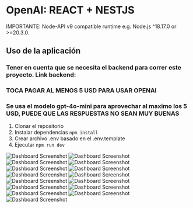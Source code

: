 # OpenAI: REACT + NESTJS
IMPORTANTE: Node-API v9 compatible runtime e.g. Node.js ^18.17.0 or >=20.3.0.

## Uso de la aplicación

### Tener en cuenta que se necesita el backend para correr este proyecto. Link backend:

### TOCA PAGAR AL MENOS 5 USD PARA USAR OPENAI

### Se usa el modelo gpt-4o-mini para aprovechar al maximo los 5 USD, PUEDE QUE LAS RESPUESTAS NO SEAN MUY BUENAS

1. Clonar el repositorio
2. Instalar dependencias `npm install`
3. Crear archivo .env basado en el .env.template
4. Ejecutar `npm run dev`

<img src="https://github.com/oscarrodriguezbu/react-openai-frontend-2025/blob/main/public/screenshoot1.png?raw=true" alt="Dashboard Screenshot">

<img src="https://github.com/oscarrodriguezbu/react-openai-frontend-2025/blob/main/public/screenshoot2.png?raw=true" alt="Dashboard Screenshot">

<img src="https://github.com/oscarrodriguezbu/react-openai-frontend-2025/blob/main/public/screenshoot3.png?raw=true" alt="Dashboard Screenshot">

<img src="https://github.com/oscarrodriguezbu/react-openai-frontend-2025/blob/main/public/screenshoot4.png?raw=true" alt="Dashboard Screenshot">

<img src="https://github.com/oscarrodriguezbu/react-openai-frontend-2025/blob/main/public/screenshoot5.png?raw=true" alt="Dashboard Screenshot">

<img src="https://github.com/oscarrodriguezbu/react-openai-frontend-2025/blob/main/public/screenshoot6.png?raw=true" alt="Dashboard Screenshot">

<img src="https://github.com/oscarrodriguezbu/react-openai-frontend-2025/blob/main/public/screenshoot7.png?raw=true" alt="Dashboard Screenshot">

<img src="https://github.com/oscarrodriguezbu/react-openai-frontend-2025/blob/main/public/screenshoot8.png?raw=true" alt="Dashboard Screenshot">

<img src="https://github.com/oscarrodriguezbu/react-openai-frontend-2025/blob/main/public/screenshoot9.png?raw=true" alt="Dashboard Screenshot">

<img src="https://github.com/oscarrodriguezbu/react-openai-frontend-2025/blob/main/public/screenshoot10.png?raw=true" alt="Dashboard Screenshot">

<img src="https://github.com/oscarrodriguezbu/react-openai-frontend-2025/blob/main/public/screenshoot11.png?raw=true" alt="Dashboard Screenshot">

<img src="https://github.com/oscarrodriguezbu/react-openai-frontend-2025/blob/main/public/screenshoot12.png?raw=true" alt="Dashboard Screenshot">

<img src="https://github.com/oscarrodriguezbu/react-openai-frontend-2025/blob/main/public/screenshoot13.png?raw=true" alt="Dashboard Screenshot">

<img src="https://github.com/oscarrodriguezbu/react-openai-frontend-2025/blob/main/public/screenshoot14.png?raw=true" alt="Dashboard Screenshot">

<img src="https://github.com/oscarrodriguezbu/react-openai-frontend-2025/blob/main/public/screenshoot15.png?raw=true" alt="Dashboard Screenshot">

